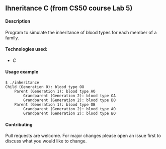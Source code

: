 ## Ihneritance C (from CS50 course Lab 5)

#### Description 
Program to simulate the inheritance of blood types for each member of a family.

#### Technologies used:
- *C*

#### Usage example
```
$ ./inheritance
Child (Generation 0): blood type OO
    Parent (Generation 1): blood type AO
        Grandparent (Generation 2): blood type OA
        Grandparent (Generation 2): blood type BO
    Parent (Generation 1): blood type OB
        Grandparent (Generation 2): blood type AO
        Grandparent (Generation 2): blood type BO

```

#### Contributing
Pull requests are welcome. For major changes please open an issue first to discuss what you would like to change.
